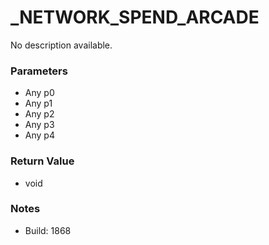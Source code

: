 # _NETWORK_SPEND_ARCADE

No description available.

### Parameters
* Any p0
* Any p1
* Any p2
* Any p3
* Any p4

### Return Value
* void

### Notes
* Build: 1868


